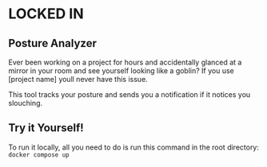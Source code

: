 # LOCKED IN

## Posture Analyzer
Ever been working on a project for hours and accidentally glanced at a mirror in your room and see yourself looking like a goblin?
If you use [project name] youll never have this issue.

This tool tracks your posture and sends you a notification if it notices you slouching. 

## Try it Yourself!

To run it locally, all you need to do is run this command in the root directory:
``docker compose up``